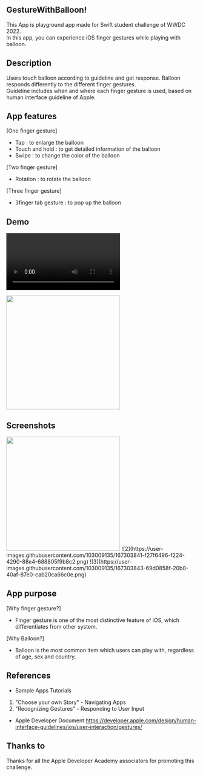 ## GestureWithBalloon!

This App is playground app made for Swift student challenge of WWDC 2022.   
In this app, you can experience iOS finger gestures while playing with balloon.

## Description
Users touch balloon according to guideline and get response.
Balloon responds differently to the different finger gestures.    
Guideline includes when and where each finger gesture is used, based on human interface guideline of Apple.

## App features
[One finger gesture]
- Tap : to enlarge the balloon
- Touch and hold : to get detailed information of the balloon
- Swipe : to change the color of the balloon

[Two finger gesture]
- Rotation : to rotate the balloon

[Three finger gesture]
- 3finger tab gesture : to pop up the balloon

## Demo
![Demo](https://user-images.githubusercontent.com/103009135/167303831-9beb5c36-59c3-405e-814e-5104c1ff9719.mov)


<img src = "https://user-images.githubusercontent.com/103009135/167303838-41ccea86-0011-4ccf-829e-3a5d421350da.png" width="300" height="300">

## Screenshots
<img src = "https://user-images.githubusercontent.com/103009135/167303838-41ccea86-0011-4ccf-829e-3a5d421350da.png" width="300" height="300">
![2](https://user-images.githubusercontent.com/103009135/167303841-f27f6496-f224-4290-88e4-688805f9b8c2.png)
![3](https://user-images.githubusercontent.com/103009135/167303843-69d0858f-20b0-40af-87e0-cab20ca66c0e.png)

## App purpose
[Why finger gesture?]
- Finger gesture is one of the most distinctive feature of iOS, which differentiates from other system.

[Why Balloon?]
- Balloon is the most common item which users can play with, regardless of age, sex and country.

## References

- Sample Apps Tutorials
1. "Choose your own Story" - Navigating Apps
2. "Recognizing Gestures" - Responding to User Input

- Apple Developer Document 
https://developer.apple.com/design/human-interface-guidelines/ios/user-interaction/gestures/ 


## Thanks to
Thanks for all the Apple Developer Academy associators for promoting this challenge. 
